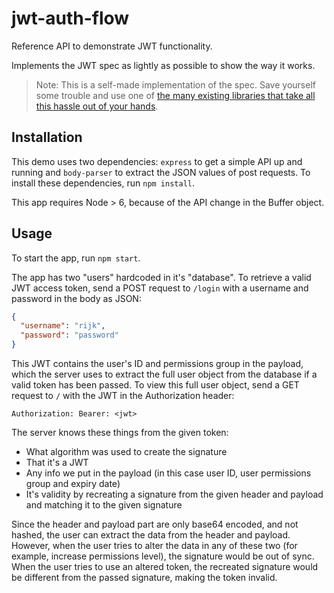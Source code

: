 # jwt-auth-flow
Reference API to demonstrate JWT functionality.

Implements the JWT spec as lightly as possible to show the way it works.

> Note: This is a self-made implementation of the spec. Save yourself some trouble and use one of [the many existing libraries that take all this hassle out of your hands](https://jwt.io).

## Installation
This demo uses two dependencies: `express` to get a simple API up and running and `body-parser` to extract the JSON values of post requests.
To install these dependencies, run `npm install`.

This app requires Node > 6, because of the API change in the Buffer object.

## Usage
To start the app, run `npm start`.

The app has two "users" hardcoded in it's "database".
To retrieve a valid JWT access token, send a POST request to `/login` with a username and password in the body as JSON:
```json
{
  "username": "rijk",
  "password": "password"
}
```

This JWT contains the user's ID and permissions group in the payload, which the server uses to extract the full user object from the database if a valid token has been passed.
To view this full user object, send a GET request to `/` with the JWT in the Authorization header:
```
Authorization: Bearer: <jwt>
```

The server knows these things from the given token:
- What algorithm was used to create the signature
- That it's a JWT
- Any info we put in the payload (in this case user ID, user permissions group and expiry date)
- It's validity by recreating a signature from the given header and payload and matching it to the given signature

Since the header and payload part are only base64 encoded, and not hashed, the user can extract the data from the header and payload. However, when the user tries to alter the data in any of these two (for example, increase permissions level), the signature would be out of sync.
When the user tries to use an altered token, the recreated signature would be different from the passed signature, making the token invalid.
